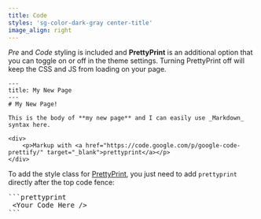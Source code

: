 ```yaml
---
title: Code
styles: 'sg-color-dark-gray center-title'
image_align: right
---
```


*Pre* and *Code* styling is included and **PrettyPrint** is an additional option that you can toggle on or off in the theme settings. Turning PrettyPrint off will keep the CSS and JS from loading on your page.

```prettyprint
---
title: My New Page
---
# My New Page!

This is the body of **my new page** and I can easily use _Markdown_ syntax here.
```

```prettyprint
<div>
	<p>Markup with <a href="https://code.google.com/p/google-code-prettify/" target="_blank">prettyprint</a></p>
</div>
```

To add the style class for [PrettyPrint](https://code.google.com/p/google-code-prettify/), you just need to add `prettyprint` directly after the top code fence:

<pre class="sg-highlight-dark">
```prettyprint
 &lt;Your Code Here /&gt;
```
</pre>